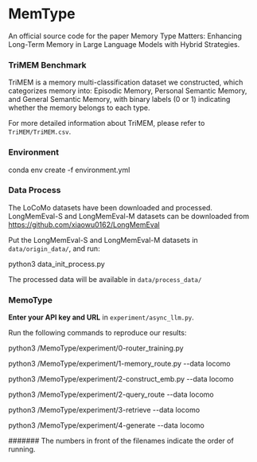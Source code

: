# MemType

An official source code for the paper Memory Type Matters: Enhancing Long-Term Memory in Large Language Models with Hybrid Strategies.

### TriMEM Benchmark
  TriMEM is a memory multi-classification dataset we constructed, which categorizes memory into: Episodic Memory, Personal Semantic Memory, and General Semantic Memory, with binary labels (0 or 1) indicating whether the memory belongs to each type.

  For more detailed information about TriMEM, please refer to `TriMEM/TriMEM.csv`.

### Environment
  conda env create -f environment.yml


### Data Process
The LoCoMo datasets have been downloaded and processed. LongMemEval-S and LongMemEval-M datasets can be downloaded from https://github.com/xiaowu0162/LongMemEval

Put the LongMemEval-S and LongMemEval-M datasets in `data/origin_data/`, and  run:

python3 data_init_process.py

The processed data will be available in `data/process_data/`


### MemoType

**Enter your API key and URL** in `experiment/async_llm.py`.

Run the following commands to reproduce our results:


python3 /MemoType/experiment/0-router_training.py 

python3 /MemoType/experiment/1-memory_route.py --data locomo

python3 /MemoType/experiment/2-construct_emb.py --data locomo

python3 /MemoType/experiment/2-query_route --data locomo

python3 /MemoType/experiment/3-retrieve --data locomo

python3 /MemoType/experiment/4-generate --data locomo

####### The numbers in front of the filenames indicate the order of running.


